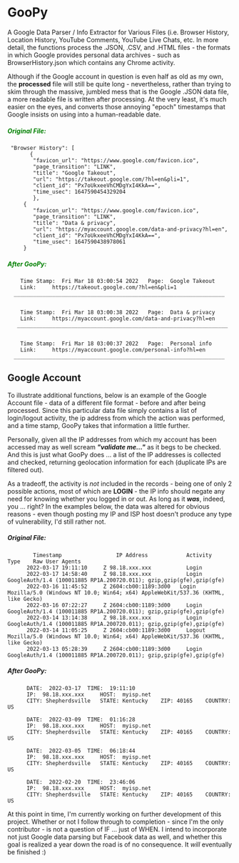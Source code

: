 # GooPy

A Google Data Parser / Info Extractor for Various Files (i.e. Browser History, Location History, YouTube Comments, YouTube Live Chats, etc. In more detail, the 
functions process the .JSON, .CSV, and .HTML files - the formats in which Google provides personal data archives - such as BrowserHistory.json which contains any 
Chrome activity.

Although if the Google account in question is even half as old as my own, the **processed** file will still be quite long - nevertheless, rather than trying to skim
through the massive, jumbled mess that is the Google .JSON data file, a more readable file is written after processing. At the very least, it's much easier on the 
eyes, and converts those annoying "epoch" timestamps that Google insists on using into a human-readable date.



  ##### <span style="color:green">**__Original File:__**</span>


     "Browser History": [
           {
            "favicon_url": "https://www.google.com/favicon.ico",
            "page_transition": "LINK",
            "title": "Google Takeout",
            "url": "https://takeout.google.com/?hl=en&pli=1",
            "client_id": "Px7oUkxeeVhCMDgYxI4KkA==",
            "time_usec": 1647590454329204
            },
         {
            "favicon_url": "https://www.google.com/favicon.ico",
            "page_transition": "LINK",
            "title": "Data & privacy",
            "url": "https://myaccount.google.com/data-and-privacy?hl=en",
            "client_id": "Px7oUkxeeVhCMDgYxI4KkA==",
            "time_usec": 1647590438978061
         }
         
       
  ##### <span style='color:green'> After GooPy: </span>
  
        Time Stamp:  Fri Mar 18 03:00:54 2022   Page:  Google Takeout
        Link:     https://takeout.google.com/?hl=en&pli=1
      __________________________________________________________________


        Time Stamp:  Fri Mar 18 03:00:38 2022   Page:  Data & privacy
        Link:     https://myaccount.google.com/data-and-privacy?hl=en
       __________________________________________________________________


        Time Stamp:  Fri Mar 18 03:00:37 2022   Page:  Personal info
        Link:     https://myaccount.google.com/personal-info?hl=en
      __________________________________________________________________
      
      
   
## Google Account

To illustrate additional functions, below is an example of the Google Account file - data of a different file format - before and after being processed. Since this 
particular data file simply contains a list of login/logout activity, the ip address from which the action was performed, and a time stamp, GooPy takes that
information a little further. 

Personally, given all the IP addresses from which my account has been accessed may as well scream *__"validate me..."__* as it begs to be 
checked. And this is just what GooPy does ... a list of the IP addresses is collected and checked, returning geolocation information for each (duplicate IPs are 
filtered out). 

As a tradeoff, the activity is *not* included in the records - being one of only 2 possible actions, most of which are **LOGIN** - the IP info should 
negate any need for knowing whether you logged in or out. As long as it *__was__*, indeed, you ... right? In the examples below, the data was altered for obvious reasons - even though posting my IP and ISP host doesn't produce any type of vulnerability, I'd still rather not.

  ##### Original File:
            Timestamp	              IP Address	        Activity    Type	Raw User Agents
          2022-03-17 19:11:10     Z	98.18.xxx.xxx	        Login	
          2022-03-17 14:58:40     Z	98.18.xxx.xxx	        Login	     GoogleAuth/1.4 (100011885 RP1A.200720.011); gzip,gzip(gfe),gzip(gfe)
          2022-03-16 11:45:52     Z	2604:cb00:1189:3d00   Login	     Mozilla/5.0 (Windows NT 10.0; Win64; x64) AppleWebKit/537.36 (KHTML, like Gecko) 
          2022-03-16 07:22:27     Z	2604:cb00:1189:3d00 	Login	     GoogleAuth/1.4 (100011885 RP1A.200720.011); gzip,gzip(gfe),gzip(gfe)
          2022-03-14 13:14:38     Z	98.18.xxx.xxx	        Login	     GoogleAuth/1.4 (100011885 RP1A.200720.011); gzip,gzip(gfe),gzip(gfe)
          2022-03-14 11:05:25     Z	2604:cb00:1189:3d00 	Logout	   Mozilla/5.0 (Windows NT 10.0; Win64; x64) AppleWebKit/537.36 (KHTML, like Gecko) 
          2022-03-13 05:28:39     Z	2604:cb00:1189:3d00 	Login	     GoogleAuth/1.4 (100011885 RP1A.200720.011); gzip,gzip(gfe),gzip(gfe)
          
          
  ##### After GooPy: 
  
          DATE:  2022-03-17	 TIME:  19:11:10
          IP:  98.18.xxx.xxx 	 HOST:  myisp.net
          CITY: Shepherdsville   STATE: Kentucky    ZIP: 40165    COUNTRY: US 

          DATE:  2022-03-09	 TIME:  01:16:28
          IP:  98.18.xxx.xxx 	 HOST:  myisp.net 
          CITY: Shepherdsville   STATE: Kentucky    ZIP: 40165    COUNTRY: US 

          DATE:  2022-03-05	 TIME:  06:18:44
          IP:  98.18.xxx.xxx 	 HOST:  myisp.net
          CITY: Shepherdsville   STATE: Kentucky    ZIP: 40165    COUNTRY: US 

          DATE:  2022-02-20	 TIME:  23:46:06
          IP:  98.18.xxx.xxx 	 HOST:  myisp.net 
          CITY: Shepherdsville   STATE: Kentucky    ZIP: 40165    COUNTRY: US 


At this point in time, I'm currently working on further development of this project. Whether or not I follow through to completion - since I'm the only contributor - 
is not a question of IF ... just of WHEN. I intend to incorporate not just Google data parsing but Facebook data as well, and whether this goal is realized a year down
the road is of no consequence. It *will* eventually be finished :) 
